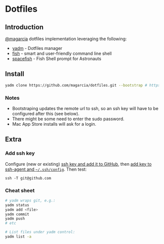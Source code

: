 # Dotfiles

## Introduction

[@magarcia](https://github.com/magarcia) dotfiles implementation leveraging the following:

- [yadm](https://yadm.io/) - Dotfiles manager
- [fish](https://fishshell.com/) - smart and user-friendly command line shell
- [spacefish](https://spacefish.matchai.me/) - Fish Shell prompt for Astronauts

## Install

```bash
yadm clone https://github.com/magarcia/dotfiles.git --bootstrap # https!

```

### Notes

- Bootstraping updates the remote url to ssh, so an ssh key will have to be configured after this (see below).
- There might be some need to enter the sudo password.
- Mac App Store installs will ask for a login.

## Extra

### Add ssh key

Configure (new or existing) [ssh key and add it to GitHub](https://help.github.com/articles/connecting-to-github-with-ssh/), then [add key to ssh-agent and `~/.ssh/config`](https://help.github.com/articles/generating-a-new-ssh-key-and-adding-it-to-the-ssh-agent/#adding-your-ssh-key-to-the-ssh-agent). Then test:

```
ssh -T git@github.com
```

### Cheat sheet

```bash
# yadm wraps git, e.g.:
yadm status
yadm add <file>
yadm commit
yadm push
# etc

# List files under yadm control:
yadm list -a
```
